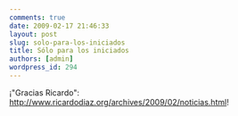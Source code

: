 ```yaml
---
comments: true
date: 2009-02-17 21:46:33
layout: post
slug: solo-para-los-iniciados
title: Sólo para los iniciados
authors: [admin]
wordpress_id: 294
---
```


¡"Gracias Ricardo": <http://www.ricardodiaz.org/archives/2009/02/noticias.html>!



